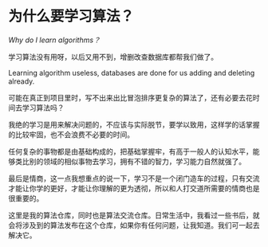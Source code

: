 # 为什么要学习算法？

*Why do I learn algorithms？*

学习算法没有用呀，以后又用不到，增删改查数据库都帮我们做了。

Learning algorithm useless, databases are done for us adding and deleting already.

可能在真正到项目里时，写不出来出比冒泡排序更复杂的算法了，还有必要去花时间去学习算法吗？

我绝的学习是用来解决问题的，不应该与实际脱节，要学以致用，这样学的话掌握的比较牢固，也不会浪费不必要的时间。

任何复杂的事物都是由基础构成的，把基础掌握牢，有高于一般人的认知水平，能够类比别的领域的相似事物去学习，拥有不错的智力，学习能力自然就强了。

最后是情商，这一点我想重点的说一下，学习不是一个闭门造车的过程，只有交流才能让你学的更好，才能让你理解的更为透彻，所以和人打交道所需要的情商也是很重要的。

这里是我的算法仓库，同时也是算法交流仓库。日常生活中，我看过一些书后，就会将涉及到的算法发布在这个仓库，如果你有任何问题，让我知道。我们可一起去解决它。